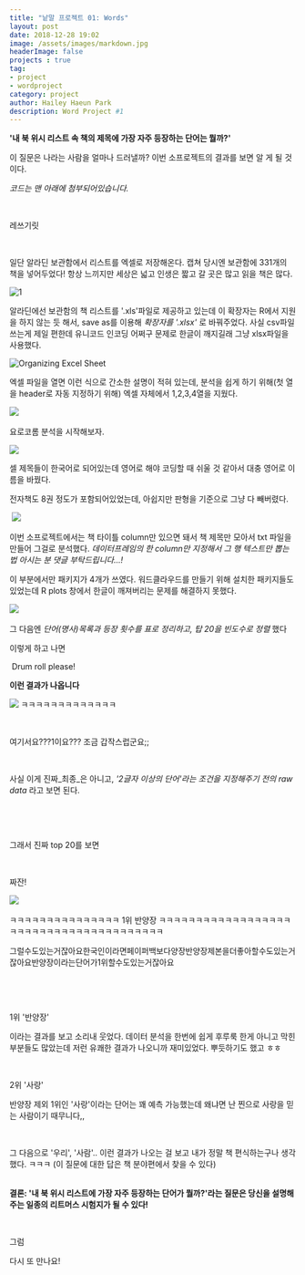 ```yaml
---
title: "낱말 프로젝트 01: Words"
layout: post
date: 2018-12-28 19:02
image: /assets/images/markdown.jpg
headerImage: false
projects : true
tag:
- project
- wordproject
category: project
author: Hailey Haeun Park
description: Word Project #1
---
```


**'내 북 위시 리스트 속 책의 제목에 가장 자주 등장하는 단어는 뭘까?'**


이 질문은 나라는 사람을 얼마나 드러낼까? 이번 소프로젝트의 결과를 보면 알 게 될 것이다.

​*코드는 맨 아래에 첨부되어있습니다.*

​

레쓰기릿

​

일단 알라딘 보관함에서 리스트를 엑셀로 저장해온다. 캡쳐 당시엔 보관함에 331개의 책을 넣어두었다! 항상 느끼지만 세상은 넓고 인생은 짧고 갈 곳은 많고 읽을 책은 많다.


![1](http://hailey99.github.io/assets/images/1-1.png "Site:Aladin")

알라딘에선 보관함의 책 리스트를 '.xls'파일로 제공하고 있는데 이 확장자는 R에서 지원을 하지 않는 듯 해서, save as를 이용해 *확장자를 '.xlsx'* 로 바꿔주었다. 사실 csv파일 쓰는게 제일 편한데 유니코드 인코딩 어쩌구 문제로 한글이 깨지길래 그냥 xlsx파일을 사용했다.

![](http://hailey99.github.io/assets/images/1-2.png "Organizing Excel Sheet")


엑셀 파일을 열면 이런 식으로 간소한 설명이 적혀 있는데, 분석을 쉽게 하기 위해(첫 열을 header로 자동 지정하기 위해) 엑셀 자체에서 1,2,3,4열을 지웠다.
​

​![](http://hailey99.github.io/assets/images/1-3.png)


요로코롬 분석을 시작해보자.

![](http://hailey99.github.io/assets/images/1-4.png)



셀 제목들이 한국어로 되어있는데 영어로 해야 코딩할 때 쉬울 것 같아서 대충 영어로 이름을 바꿨다.

전자책도 8권 정도가 포함되어있었는데, 아쉽지만 판형을 기준으로 그냥 다 빼버렸다.

​
![](http://hailey99.github.io/assets/images/1-5.png)


이번 소프로젝트에서는 책 타이틀 column만 있으면 돼서 책 제목만 모아서 txt 파일을 만들어 그걸로 분석했다.
*데이터프레임의 한 column만 지정해서 그 행 텍스트만 뽑는 법 아시는 분 댓글 부탁드립니다...!*

이 부분에서만 패키지가 4개가 쓰였다. 워드클라우드를 만들기 위해 설치한 패키지들도 있었는데 R plots 창에서 한글이 깨져버리는 문제를 해결하지 못했다.

​![](http://hailey99.github.io/assets/images/1-6.png)



그 다음엔 *단어(명사)목록과 등장 횟수를 표로 정리하고, 탑 20을 빈도수로 정렬* 했다

이렇게 하고 나면

​
Drum roll please!
​



<b> 이런 결과가 나옵니다 </b>

​![](http://hailey99.github.io/assets/images/1-7.png)
ㅋㅋㅋㅋㅋㅋㅋㅋㅋㅋㅋㅋㅋ

​

여기서요???1이요??? 조금 갑작스럽군요;;

​

사실 이게 진짜_최종_은 아니고, *'2글자 이상의 단어'라는 조건을 지정해주기 전의 raw data* 라고 보면 된다.
​

​

​

그래서 진짜 top 20를 보면

​
​

짜잔!


​![](http://hailey99.github.io/assets/images/1-8.png)



ㅋㅋㅋㅋㅋㅋㅋㅋㅋㅋㅋㅋㅋㅋㅋ 1위 반양장 ㅋㅋㅋㅋㅋㅋㅋㅋㅋㅋㅋㅋㅋㅋㅋㅋㅋㅋㅋㅋㅋㅋㅋㅋㅋㅋㅋㅋㅋㅋㅋㅋㅋㅋㅋㅋㅋㅋㅋ



그럴수도있는거잖아요한국인이라면페이퍼백보다양장반양장제본을더좋아할수도있는거잖아요반양장이라는단어가1위할수도있는거잖아요

​

​

 1위 '반양장'

이라는 결과를 보고 소리내 웃었다. 데이터 분석을 한번에 쉽게 후루룩 한게 아니고 막힌 부분들도 많았는데 저런 유쾌한 결과가 나오니까 재미있었다. 뿌듯하기도 했고 ㅎㅎ


​

2위 '사랑'

반양장 제외 1위인 '사랑'이라는 단어는 꽤 예측 가능했는데 왜냐면 난 찐으로 사랑을 믿는 사람이기 때무니다,,

​

그 다음으로 '우리', '사람'.. 이런 결과가 나오는 걸 보고 내가 정말 책 편식하는구나 생각했다. ㅋㅋㅋ (이 질문에 대한 답은 책 분야편에서 찾을 수 있다)  
​



**결론: '내 북 위시 리스트에 가장 자주 등장하는 단어가 뭘까?'라는 질문은 당신을 설명해주는 일종의 리트머스 시험지가 될 수 있다!**


​

그럼

다시 또 만나요!

​
<script src="https://gist.github.com/hailey99/c4e05b9ade0edbc01980f35e3a2b5d67.js"></script>
